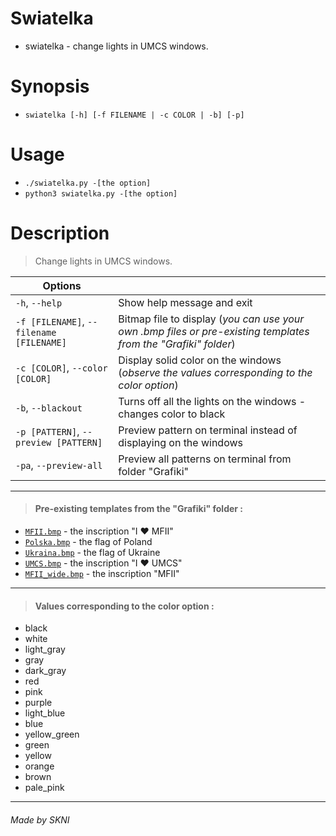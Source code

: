 
# Swiatelka
* swiatelka - change lights in UMCS windows.

# Synopsis
* `swiatelka [-h] [-f FILENAME | -c COLOR | -b] [-p]`

# Usage
* `./swiatelka.py -[the option]`
* `python3 swiatelka.py -[the option]`

# Description
> Change lights in UMCS windows.

| Options   |           |
|-----------|-----------|
| `-h`, `--help` | Show help message and exit |
| `-f [FILENAME]`, `--filename [FILENAME]` | Bitmap file to display (*you can use your own .bmp files or pre-existing templates from the "Grafiki" folder*) |
| `-c [COLOR]`, `--color [COLOR]` | Display solid color on the windows (*observe the values corresponding to the color option*)|
| `-b`, `--blackout` | Turns off all the lights on the windows - changes color to black|
| `-p [PATTERN]`, `--preview [PATTERN]` | Preview pattern on terminal instead of displaying on the windows|
| `-pa`, `--preview-all` | Preview all patterns on terminal from folder "Grafiki"|
***
> #### Pre-existing templates from the "Grafiki" folder :
* [`MFII.bmp`](Grafiki/MFII.bmp) - the inscription "I ❤️ MFII"
* [`Polska.bmp`](Grafiki/Polska.bmp) - the flag of Poland
* [`Ukraina.bmp`](Grafiki/Ukraina.bmp) - the flag of Ukraine
* [`UMCS.bmp`](Grafiki/UMCS.bmp) - the inscription "I ❤️ UMCS"
* [`MFII_wide.bmp`](Grafiki/MFII_wide.bmp) - the inscription "MFII"
***
> #### Values corresponding to the color option :
* black
* white
* light_gray
* gray
* dark_gray
* red
* pink
* purple
* light_blue
* blue
* yellow_green
* green
* yellow
* orange
* brown
* pale_pink
***
###### *Made by SKNI*
